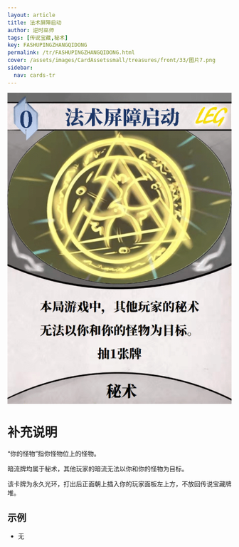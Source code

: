 ```yaml
---
layout: article
title: 法术屏障启动
author: 逆时巫师
tags: [传说宝藏,秘术]
key: FASHUPINGZHANGQIDONG
permalink: /tr/FASHUPINGZHANGQIDONG.html
cover: /assets/images/CardAssetssmall/treasures/front/33/图片7.png
sidebar:
  nav: cards-tr
---
```

![](/assets/images/CardAssets/treasures/front/33/图片7.png)

# 补充说明
“你的怪物”指你怪物位上的怪物。

暗流牌均属于秘术，其他玩家的暗流无法以你和你的怪物为目标。

该卡牌为永久光环，打出后正面朝上插入你的玩家面板左上方，不放回传说宝藏牌堆。
## 示例
* 无